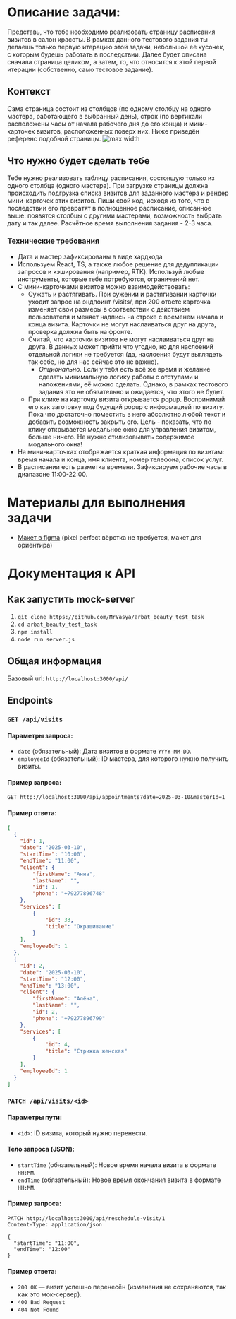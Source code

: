 # Описание задачи:
Представь, что тебе необходимо реализовать страницу расписания визитов в салон красоты. В рамках данного тестового задания ты делаешь только первую итерацию этой задачи, небольшой её кусочек, с которым будешь работать в последствии. Далее будет описана сначала страница целиком, а затем, то, что относится к этой первой итерации (собственно, само тестовое задание).
## Контекст
Сама страница состоит из столбцов (по одному столбцу на одного мастера, работающего в выбранный день), строк (по вертикали расположены часы от начала рабочего дня до его конца) и мини-карточек визитов, расположенных поверх них. Ниже приведён референс подобной страницы.
![max width](https://github.com/user-attachments/assets/51317c5c-b948-4136-8425-dce3dd4e8365)

## Что нужно будет сделать тебе
Тебе нужно реализовать таблицу расписания, состоящую только из одного столбца (одного мастера). При загрузке страницы должна происходить подгрузка списка визитов для заданного мастера и рендер мини-карточек этих визитов. Пиши свой код, исходя из того, что в последствии его превратят в полноценное расписание, описанное выше: появятся столбцы с другими мастерами, возможность выбрать дату и так далее.
Расчётное время выполнения задания - 2-3 часа.
### Технические требования
- Дата и мастер зафиксированы в виде хардкода
- Используем React, TS, а также любое решение для дедупликации запросов и кэширования (например, RTK). Используй любые инструменты, которые тебе потребуются, ограничений нет.
- С мини-карточками визитов можно взаимодействовать:
	- Сужать и растягивать. При сужении и растягивании карточки уходит запрос на эндпоинт /visits/<id>, при 200 ответе карточка изменяет свои размеры в соответствии с действием пользователя и меняет надпись на строке с временем начала и конца визита. Карточки не могут наслаиваться друг на друга, проверка должна быть на фронте.
	- Считай, что карточки визитов не могут наслаиваться друг на друга. В данных может прийти что угодно, но для наслоений отдельной логики не требуется (да, наслоения будут выглядеть так себе, но для нас сейчас это не важно).
		- *Опционально.* Если у тебя есть всё же время и желание сделать минимальную логику работы с отступами и наложениями, её можно сделать. Однако, в рамках тестового задания это не обязательно и ожидается, что этого не будет.
	- При клике на карточку визита открывается popup. Воспринимай его как заготовку под будущий popup с информацией по визиту. Пока что достаточно поместить в него абсолютно любой текст и добавить возможность закрыть его. Цель - показать, что по клику открывается модальное окно для управления визитом, больше ничего. Не нужно стилизовывать содержимое модального окна!
- На мини-карточках отображается краткая информация по визитам: время начала и конца, имя клиента, номер телефона, список услуг.
- В расписании есть разметка времени. Зафиксируем рабочие часы в диапазоне 11:00-22:00.
# Материалы для выполнения задачи
- [Макет в figma](https://www.figma.com/design/x7JEew3yb3cVelAOQIzQYh/Untitled?node-id=1-1875&t=puXwIpODulitpKoO-0) (pixel perfect вёрстка не требуется, макет для ориентира)
# Документация к API
## Как запустить mock-server
1. `git clone https://github.com/MrVasya/arbat_beauty_test_task`
2. `cd arbat_beauty_test_task`
3. `npm install`
4. `node run server.js`
## Общая информация
Базовый url: `http://localhost:3000/api/`
## Endpoints
### `GET /api/visits`
#### Параметры запроса:
- `date` (обязательный): Дата визитов в формате `YYYY-MM-DD`.
- `employeeId` (обязательный): ID мастера, для которого нужно получить визиты.
#### Пример запроса:
```http
GET http://localhost:3000/api/appointments?date=2025-03-10&masterId=1
```
#### Пример ответа:
```json
[
  {
    "id": 1,
    "date": "2025-03-10",
    "startTime": "10:00",
    "endTime": "11:00",
    "client": {
	    "firstName": "Анна",
	    "lastName": "",
	    "id": 1,
	    "phone": "+79277896748"
    },
    "services": [
	    {
		    "id": 33,
		    "title": "Окрашивание"
	    }
    ],
    "employeeId": 1
  },
  {
    "id": 2,
    "date": "2025-03-10",
    "startTime": "12:00",
    "endTime": "13:00",
    "client": {
	    "firstName": "Алёна",
	    "lastName": "",
	    "id": 2,
	    "phone": "+79277896799"
    },
    "services": [
	    {
		    "id": 4,
		    "title": "Стрижка женская"
	    }
    ],
    "employeeId": 1
  }
]

```
### `PATCH /api/visits/<id>`
#### Параметры пути:
- `<id>`: ID визита, который нужно перенести.
#### Тело запроса (JSON):
- `startTime` (обязательный): Новое время начала визита в формате `HH:MM`.
- `endTime` (обязательный): Новое время окончания визита в формате `HH:MM`.
#### Пример запроса:
```http
PATCH http://localhost:3000/api/reschedule-visit/1
Content-Type: application/json

{
  "startTime": "11:00",
  "endTime": "12:00"
}
```
#### Пример ответа:
- `200 OK` — визит успешно перенесён (изменения не сохраняются, так как это мок-сервер).
- `400 Bad Request` 
- `404 Not Found` 

